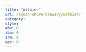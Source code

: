 ```yaml
---
title: "Witbier"
url: /south-shore-brewery/witbier/
category: 
style: 
abv: 0
ibu: 0
srm: 0
upc: 0
---
```


